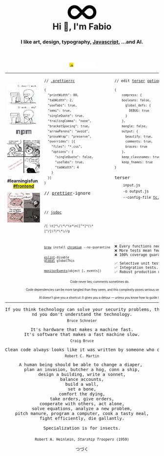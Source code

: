 <div align="center">
    <header>
        <h1>
            <img width="94px" height="46px" src="./res/image/devOpsAni.svg"><br>
            Hi 👋, I'm Fabio
        </h1>
        <h3>
            I like art, design, typography, <a href="https://httparchive.org/reports/state-of-javascript" target="_blank">Javascript</a>, ...and AI.
        </h3>
    </header>
    <p>
        <a href="https://developer.mozilla.org/en-US/search?q="><!-- ?q=FabioVergani -->
            <img width="90" alt="MDN" src="./res/image/JavaScript.svg">
        </a>
    </p>
    <table>
        <tr>
            <td valign="top" width="33%" rowspan="3">
                <br />
                <div align="center">
                    <p>
                        <a href="./res/memes/programming/worst-code-ever-run.jpg">
                            <img width="208" height"264" title="So true." src="./res/memes/programming/why.png">
                        </a>
                    </p>
                    <p>
                        <a href="./npm.md">
                            <img width="50px" src="./res/image/npm.svg">
                        </a>
                    </p>
                    <p>
                        <a href="https://jshint.com">
                            <img width="208" src="./res/memes/programming/line178s.png">
                        </a>
                    </p>
		    <p>
        		<b>#learningisfun</b>&ensp;
        		<b><mark><a href="./frontend.md">#frontend</a></mark></b>  	    
		    </p>
		    <img width="208" src="./res/memes/programming/calculatorWasOnRadian.png">
                </div>
            </td>
            <td valign="top" width="32%">
		    <pre><code>// <a href="https://prettier.io/docs/en/configuration.html">.prettierrc</a>
<sup>
{
  "printWidth": 80,
  "tabWidth": 2,
  "useTabs": true,
  "semi": true,
  "singleQuote": true,
  "trailingComma": "none",
  "bracketSpacing": true,
  "arrowParens": "avoid",
  "proseWrap": "preserve",
  "overrides": [{
    "files": "*.css",
    "options": {
      "singleQuote": false,
      "useTabs": true,
      "tabWidth": 4
    }
  }]
}</sup></code></pre>
<pre>
// <a href="https://prettier.io/playground">prettier</a>-ignore
</pre>
            </td>
            <td valign="top" width="34%">
<pre><code>// edit <a href="https://try.terser.org">terser</a> <a href="https://terser.org/docs/api-reference#minify-options-structure">options</a>
<sup>
{
    compress: {
	booleans: false,
      global_defs: {
        DEBUG: true
      }
    },
    mangle: false,
    output: {
      beautify: true,
      comments: true,
      braces: true
    },
    keep_classnames: true,
    keep_fnames: true
}</sup></code></pre>
<pre>
terser<sub>
    input.js
    -o output.js
    --config-file <a href="https://terser.org/docs/api-reference/#minify-options-structure">tc.json</a></sub>
</pre>
            </td>
        </tr>
	<tr>
		<td>
<pre><code>// <a href="https://jsdoc.app">jsdoc</a>
<br>
<sup>/[ \t]*\/\*\*\s*\n([^*]*(\*[^/])?)*\*\//g</sup>
</code></pre>
		</td>
		<td>
			<!-- -->
		</td>
	</tr>
        <tr>
            <td>
<sup><sub><pre>
<a href="https://formulae.brew.sh/cask/chromium">brew</a> install <a href="https://www.chromium.org/chromium-projects/)">chromium</a> --no-quarantine
<br>
<a href="https://eslint.org/demo">eslint</a>-disable
<a href="https://eslint.org/docs/user-guide/configuring/language-options">global</a> globalThis
<br>
<a href="https://developer.chrome.com/blog/quickly-monitor-events-from-the-console-panel-2/">monitorEvents</a>(object [, events])
</pre></sub></sup>
            </td>
	    <td>
<sup>
<pre>
❌ Every functions needs a unit test.
❌ More tests mean fewer bugs.
❌ 100% coverage guarantee quality.<br>
✅ Selective unit testing.
✅ Integration tests.
✅ Robust production monitoring.
</pre>
</sup>
	    </td>
        </tr>
	<tr>
		<td colspan="3" align="center">
			<sub>
				<sup>
					Code never lies; comments sometimes do.
				</sup>
			</sub>
		</td>
	</tr> 
	<tr>
		<td colspan="3" align="center">
			<sub>
				<sup>
					Code dependencies can be more tangled than they seem, and this complexity poses serious security risk.
				</sup>
			</sub>
		</td>
	</tr>
	<tr>
		<td colspan="3" align="center">
			<sub>
				<sup>
					AI doesn’t give you a shortcut: It gives you a detour — unless you know how to guide it.	
				</sup>
			</sub>
		</td>
 	</tr>
    </table>
  
<pre>
If you think technology can solve your security problems, then you don't understand the problems
nd you don't understand the technology.
<sub>Bruce Schneier</sub>
</pre>
	    
<pre>
It's hardware that makes a machine fast.
It's software that makes a fast machine slow.
<sub>Craig Bruce</sub>
</pre>

<pre>
Clean code always looks like it was written by someone who cares.
<sub>Robert C. Martin</sub>
</pre>

<pre>
A human being should be able to change a diaper, 
plan an invasion, butcher a hog, conn a ship,
design a building, write a sonnet,
balance accounts,
build a wall,
set a bone,
comfort the dying,
take orders, give orders,
cooperate with others, act alone,
solve equations, analyze a new problem,
pitch manure, program a computer, cook a tasty meal,
fight efficiently, die gallantly.

Specialization is for insects.

<sub>Robert A. Heinlein, <i>Starship Troopers</i> (1959)</sub>
</pre>

<p>
つづく
</p>

<!--
![](./image.svg)

    <a href="https://www.linkedin.com/in/fvergani/">
        <img width="72" alt="linkedIn" src="./res/image/linkedIn.svg">
    </a>
-->
